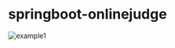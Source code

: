 # springboot-onlinejudge
![example1](https://user-images.githubusercontent.com/76832861/175816771-df7cfc13-935d-4770-9434-e1021b186b5e.gif)
